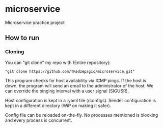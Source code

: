 # microservice
Microservice practice project

## How to run

### Cloning
You can "git clone" my repo with (Entire repository):

```
"git clone https://github.com/TRedzepagic/microservice.git"
```

This program checks for host availability via ICMP pings. If the host is down, the program will send an email to the administrator of the host. We can override the pinging interval with a user signal (SIGUSR). 

Host configuration is kept in a .yaml file (/configs). Sender configuration is kept in a different directory (WiP on making it safer). 

Config file can be reloaded on-the-fly. No processes mentioned is blocking and every process is concurrent.


